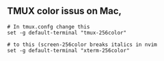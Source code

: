 ## TMUX color issus on Mac,

```
# In tmux.confg change this
set -g default-terminal "tmux-256color"

# to this (screen-256color breaks italics in nvim
set -g default-terminal "xterm-256color"
```
